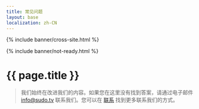 ```yaml
---
title: 常见问题
layout: base
localization: zh-CN
---
```


{% include banner/cross-site.html %}

{% include banner/not-ready.html %}

# {{ page.title }}

> 我们始终在改进我们的内容。如果您在这里没有找到答案，请通过电子邮件 [info@sudo.tv](mailto://info@sudo.tv) 联系我们。您可以在 [联系](https://sudo.tv/contact) 找到更多联系我们的方式。
